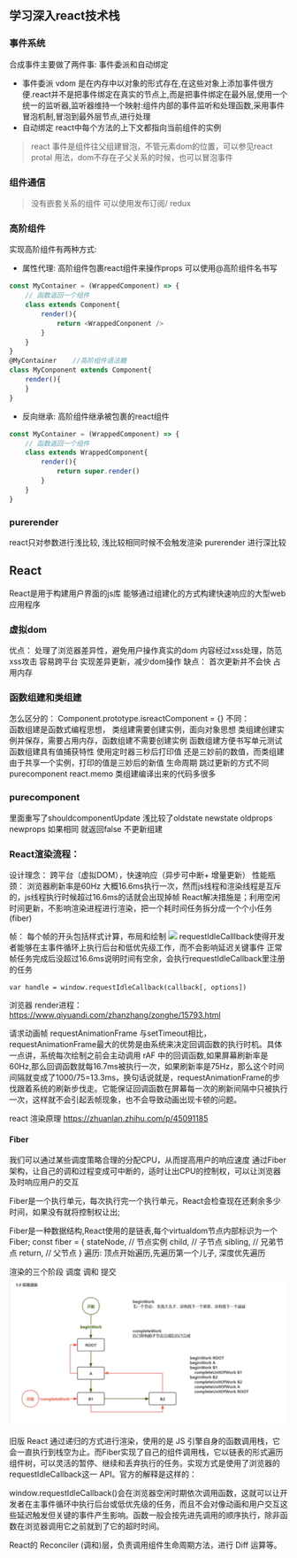 ## 学习深入react技术栈
### 事件系统
合成事件主要做了两件事: 事件委派和自动绑定
- 事件委派
vdom 是在内存中以对象的形式存在,在这些对象上添加事件很方便.react并不是把事件绑定在真实的节点上,而是把事件绑定在最外层,使用一个统一的监听器,监听器维持一个映射:组件内部的事件监听和处理函数,采用事件冒泡机制,冒泡到最外层节点,进行处理
- 自动绑定
react中每个方法的上下文都指向当前组件的实例
> react 事件是组件往父组建冒泡，不管元素dom的位置，可以参见react protal 用法，dom不存在子父关系的时候，也可以冒泡事件
### 组件通信
> 没有嵌套关系的组件
可以使用发布订阅/ redux
### 高阶组件
实现高阶组件有两种方式:
- 属性代理: 高阶组件包裹react组件来操作props
可以使用@高阶组件名书写
```javascript
const MyContainer = (WrappedComponent) => {
    // 函数返回一个组件
    class extends Component{
        render(){
            return <WrappedConponent />
        }
    }
}
@MyContainer    //高阶组件语法糖
class MyConponent extends Component{
    render(){
    }
}
```

- 反向继承: 高阶组件继承被包裹的react组件
```javascript
const MyContainer = (WrappedComponent) => {
    // 函数返回一个组件
    class extends WrappedComponent{
        render(){
            return super.render()
        }
    }
}
```

### purerender
react只对参数进行浅比较, 浅比较相同时候不会触发渲染
purerender 进行深比较

## React
React是用于构建用户界面的js库
能够通过组建化的方式构建快速响应的大型web应用程序

### 虚拟dom
优点：
处理了浏览器差异性，避免用户操作真实的dom
内容经过xss处理，防范xss攻击
容易跨平台
实现差异更新，减少dom操作
缺点： 
首次更新并不会快
占用内存

### 函数组建和类组建
怎么区分的： Component.prototype.isreactComponent = {}
不同：    
函数组建是函数式编程思想， 类组建需要创建实例，面向对象思想
类组建创建实例并保存，需要占用内存，函数组建不需要创建实例
函数组建方便书写单元测试
函数组建具有值捕获特性   使用定时器三秒后打印值  还是三妙前的数值，而类组建由于共享一个实例，打印的值是三妙后的新值
生命周期
跳过更新的方式不同 purecomponent  react.memo
类组建编译出来的代码多很多

### purecomponent
里面重写了shouldcomponentUpdate 
浅比较了oldstate  newstate   oldprops newprops 如果相同 就返回false 不更新组建

### React渲染流程：
设计理念： 跨平台（虚拟DOM），快速响应（异步可中断+ 增量更新）
性能瓶颈： 浏览器刷新率是60Hz 大概16.6ms执行一次，然而js线程和渲染线程是互斥的，js线程执行时候超过16.6ms的话就会出现掉帧
React解决措施是；利用空闲时间更新，不影响渲染进程进行渲染，把一个耗时间任务拆分成一个个小任务(fiber)

帧：
每个帧的开头包括样式计算，布局和绘制
<img src="./img/帧.png">
requestIdleCalllback使得开发者能够在主事件循环上执行后台和低优先级工作，而不会影响延迟关键事件
正常帧任务完成后没超过16.6ms说明时间有空余，会执行requestIdleCallback里注册的任务
```
var handle = window.requestIdleCallback(callback[, options])
```
浏览器 render进程： https://www.qiyuandi.com/zhanzhang/zonghe/15793.html

请求动画帧 requestAnimationFrame 
与setTimeout相比，requestAnimationFrame最大的优势是由系统来决定回调函数的执行时机。具体一点讲，系统每次绘制之前会主动调用 rAF 中的回调函数,如果屏幕刷新率是60Hz,那么回调函数就每16.7ms被执行一次，如果刷新率是75Hz，那么这个时间间隔就变成了1000/75=13.3ms，换句话说就是，requestAnimationFrame的步伐跟着系统的刷新步伐走。它能保证回调函数在屏幕每一次的刷新间隔中只被执行一次，这样就不会引起丢帧现象，也不会导致动画出现卡顿的问题。

react 渲染原理 https://zhuanlan.zhihu.com/p/45091185

#### Fiber
我们可以通过某些调度策略合理的分配CPU，从而提高用户的响应速度
通过Fiber架构，让自己的调和过程变成可中断的，适时让出CPU的控制权，可以让浏览器及时响应用户的交互

Fiber是一个执行单元，每次执行完一个执行单元，React会检查现在还剩余多少时间，如果没有就将控制权让出;

Fiber是一种数据结构,React使用的是链表,每个virtualdom节点内部标识为一个Fiber;
const fiber = {
    stateNode,    // 节点实例
    child,        // 子节点
    sibling,      // 兄弟节点
    return,       // 父节点
}
遍历: 顶点开始遍历,先遍历第一个儿子, 深度优先遍历

渲染的三个阶段 调度 调和 提交
<img src="./img/fiber渲染流程.jpg" />

旧版 React 通过递归的方式进行渲染，使用的是 JS 引擎自身的函数调用栈，它会一直执行到栈空为止。而Fiber实现了自己的组件调用栈，它以链表的形式遍历组件树，可以灵活的暂停、继续和丢弃执行的任务。实现方式是使用了浏览器的requestIdleCallback这一 API。官方的解释是这样的：

window.requestIdleCallback()会在浏览器空闲时期依次调用函数，这就可以让开发者在主事件循环中执行后台或低优先级的任务，而且不会对像动画和用户交互这些延迟触发但关键的事件产生影响。函数一般会按先进先调用的顺序执行，除非函数在浏览器调用它之前就到了它的超时时间。

React的 Reconciler (调和)层，负责调用组件生命周期方法，进行 Diff 运算等。